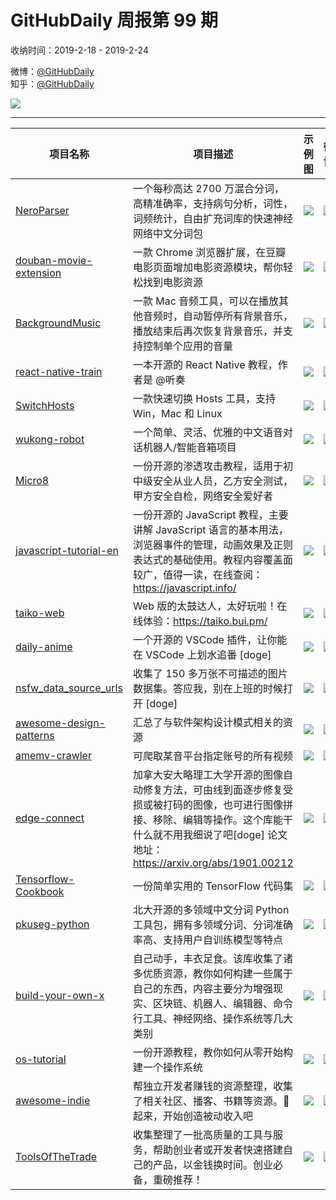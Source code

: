 # GitHubDaily 周报第 99 期

收纳时间：2019-2-18 - 2019-2-24

微博：[@GitHubDaily](https://weibo.com/GitHubDaily)    
知乎：[@GitHubDaily](https://www.zhihu.com/people/githubdaily)

![](https://raw.githubusercontent.com/GitHubDaily/GitHubDaily/master/assets/weixin.png)

---

项目名称 | 项目描述 | 示例图 | 微博
--- | --- | --- | ---
[NeroParser](https://github.com/yaoguangluo/NeroParser) | 一个每秒高达 2700 万混合分词， 高精准确率，支持病句分析，词性，词频统计，自由扩充词库的快速神经网络中文分词包 | ![](http://wx2.sinaimg.cn/large/006fiYtfgy1g0gsk5flspj30u01871jh.jpg) | [![](https://raw.githubusercontent.com/GitHubDaily/GitHubDaily/master/assets/sina_logo.png)](https://weibo.com/5722964389/Hi7Dxwr7V)
[douban-movie-extension](https://github.com/Neulana/douban-movie-extension) | 一款 Chrome 浏览器扩展，在豆瓣电影页面增加电影资源模块，帮你轻松找到电影资源 | ![](http://wx4.sinaimg.cn/large/006fiYtfly1g0g7m6891uj317a0u07g3.jpg) | [![](https://raw.githubusercontent.com/GitHubDaily/GitHubDaily/master/assets/sina_logo.png)](https://weibo.com/5722964389/Hi60UvUqu)
[BackgroundMusic](https://github.com/kyleneideck/BackgroundMusic) | 一款 Mac 音频工具，可以在播放其他音频时，自动暂停所有背景音乐，播放结束后再次恢复背景音乐，并支持控制单个应用的音量 | ![](http://wx2.sinaimg.cn/large/006fiYtfgy1g0dabi3nnqj30ix0j0gqn.jpg) | [![](https://raw.githubusercontent.com/GitHubDaily/GitHubDaily/master/assets/sina_logo.png)](https://weibo.com/5722964389/Hi25mgCCK)
[react-native-train](https://github.com/unbug/react-native-train) | 一本开源的 React Native 教程，作者是 @听奏 | ![](http://wx1.sinaimg.cn/large/006fiYtfgy1g0ejfjxpv4j30u01ihk47.jpg) | [![](https://raw.githubusercontent.com/GitHubDaily/GitHubDaily/master/assets/sina_logo.png)](https://weibo.com/5722964389/Hi0vWpywS)
[SwitchHosts](https://github.com/oldj/SwitchHosts) | 一款快速切换 Hosts 工具，支持 Win，Mac 和 Linux | ![](http://wx1.sinaimg.cn/large/006fiYtfgy1g0flv1kfolj31e00u075v.jpg) | [![](https://raw.githubusercontent.com/GitHubDaily/GitHubDaily/master/assets/sina_logo.png)](https://weibo.com/5722964389/HhWApFnyu)
[wukong-robot](https://github.com/wzpan/wukong-robot) | 一个简单、灵活、优雅的中文语音对话机器人/智能音箱项目 | ![](http://wx4.sinaimg.cn/large/006fiYtfgy1g0eja8rvt3j30u01kt1kx.jpg) | [![](https://raw.githubusercontent.com/GitHubDaily/GitHubDaily/master/assets/sina_logo.png)](https://weibo.com/5722964389/HhSES4lL0)
[Micro8](https://github.com/Micropoor/Micro8) | 一份开源的渗透攻击教程，适用于初中级安全从业人员，乙方安全测试，甲方安全自检，网络安全爱好者 | ![](http://wx2.sinaimg.cn/large/006fiYtfgy1g0ej6caxanj30u03b1u0y.jpg) | [![](https://raw.githubusercontent.com/GitHubDaily/GitHubDaily/master/assets/sina_logo.png)](https://weibo.com/5722964389/HhOJkpaOi)
[javascript-tutorial-en](https://github.com/iliakan/javascript-tutorial-en) | 一份开源的 JavaScript 教程，主要讲解 JavaScript 语言的基本用法，浏览器事件的管理，动画效果及正则表达式的基础使用。教程内容覆盖面较广，值得一读，在线查阅：https://javascript.info/ | ![](http://wx1.sinaimg.cn/large/006fiYtfgy1g0eijxkszmj30u02p97wh.jpg) | [![](https://raw.githubusercontent.com/GitHubDaily/GitHubDaily/master/assets/sina_logo.png)](https://weibo.com/5722964389/HhN9UwwyK)
[taiko-web](https://github.com/bui/taiko-web) | Web 版的太鼓达人，太好玩啦！在线体验：https://taiko.bui.pm/ | ![](http://wx1.sinaimg.cn/large/006fiYtfgy1g0dayr7w4ij31gs0u0u0x.jpg) | [![](https://raw.githubusercontent.com/GitHubDaily/GitHubDaily/master/assets/sina_logo.png)](https://weibo.com/5722964389/HhJemzg1E)
[daily-anime](https://github.com/deepred5/daily-anime) | 一个开源的 VSCode 插件，让你能在 VSCode 上划水追番 [doge] | ![](http://wx4.sinaimg.cn/large/006fiYtfgy1g0e746we6tj30so0mgu0x.jpg) | [![](https://raw.githubusercontent.com/GitHubDaily/GitHubDaily/master/assets/sina_logo.png)](https://weibo.com/5722964389/HhHFLwPce)
[nsfw_data_source_urls](https://github.com/EBazarov/nsfw_data_source_urls) | 收集了 150 多万张不可描述的图片数据集。答应我，别在上班的时候打开 [doge] | ![](http://wx2.sinaimg.cn/large/006fiYtfgy1g0d9tb7zs1j31ao0u0qbs.jpg) | [![](https://raw.githubusercontent.com/GitHubDaily/GitHubDaily/master/assets/sina_logo.png)](https://weibo.com/5722964389/HhFiPdM1p)
[awesome-design-patterns](https://github.com/DovAmir/awesome-design-patterns) | 汇总了与软件架构设计模式相关的资源 | ![](http://wx1.sinaimg.cn/large/006fiYtfgy1g0bxcieohpj30u04lix6p.jpg) | [![](https://raw.githubusercontent.com/GitHubDaily/GitHubDaily/master/assets/sina_logo.png)](https://weibo.com/5722964389/HhyessUnP)
[amemv-crawler](https://github.com/LoadChange/amemv-crawler) | 可爬取某音平台指定账号的所有视频 | ![](http://wx1.sinaimg.cn/large/006fiYtfgy1g0bxnzdvg6j30u03che83.jpg) | [![](https://raw.githubusercontent.com/GitHubDaily/GitHubDaily/master/assets/sina_logo.png)](https://weibo.com/5722964389/HhvSkFkbD)
[edge-connect](https://github.com/knazeri/edge-connect) | 加拿大安大略理工大学开源的图像自动修复方法，可由线到面逐步修复受损或被打码的图像，也可进行图像拼接、移除、编辑等操作。这个库能干什么就不用我细说了吧[doge] 论文地址：https://arxiv.org/abs/1901.00212 | ![](http://wx3.sinaimg.cn/large/006fiYtfgy1g0bk45bofqj318w0nc7pg.jpg) | [![](https://raw.githubusercontent.com/GitHubDaily/GitHubDaily/master/assets/sina_logo.png)](https://weibo.com/5722964389/HhuiVnXVj)
[Tensorflow-Cookbook](https://github.com/taki0112/Tensorflow-Cookbook) | 一份简单实用的 TensorFlow 代码集 | ![](http://wx1.sinaimg.cn/large/006fiYtfgy1g0bxrszmetj30u0and4qv.jpg) | [![](https://raw.githubusercontent.com/GitHubDaily/GitHubDaily/master/assets/sina_logo.png)](https://weibo.com/5722964389/HhpMQdQ0I)
[pkuseg-python](https://github.com/lancopku/PKUSeg-python) | 北大开源的多领域中文分词 Python 工具包，拥有多领域分词、分词准确率高、支持用户自训练模型等特点 | ![](http://wx4.sinaimg.cn/large/006fiYtfgy1g0awdzlj8zj30u02sukjl.jpg) | [![](https://raw.githubusercontent.com/GitHubDaily/GitHubDaily/master/assets/sina_logo.png)](https://weibo.com/5722964389/HhnCTp0Db)
[build-your-own-x](https://github.com/danistefanovic/build-your-own-x) | 自己动手，丰衣足食。该库收集了诸多优质资源，教你如何构建一些属于自己的东西，内容主要分为增强现实、区块链、机器人、编辑器、命令行工具、神经网络、操作系统等几大类别 | ![](http://wx3.sinaimg.cn/large/006fiYtfgy1g0bkoz4q1yj30u018n1ky.jpg) | [![](https://raw.githubusercontent.com/GitHubDaily/GitHubDaily/master/assets/sina_logo.png)](https://weibo.com/5722964389/HhmrR47Ea)
[os-tutorial](https://github.com/cfenollosa/os-tutorial) | 一份开源教程，教你如何从零开始构建一个操作系统 | ![](http://wx2.sinaimg.cn/large/006fiYtfgy1g0aw3up408j30u01re4n4.jpg) | [![](https://raw.githubusercontent.com/GitHubDaily/GitHubDaily/master/assets/sina_logo.png)](https://weibo.com/5722964389/HhkSpDdTt)
[awesome-indie](https://github.com/mezod/awesome-indie) | 帮独立开发者赚钱的资源整理，收集了相关社区、播客、书籍等资源。🐴 起来，开始创造被动收入吧 | ![](http://wx1.sinaimg.cn/large/006fiYtfgy1g099r78g15j30u0955hdw.jpg) | [![](https://raw.githubusercontent.com/GitHubDaily/GitHubDaily/master/assets/sina_logo.png)](https://weibo.com/5722964389/HhfzDr6wh)
[ToolsOfTheTrade](https://github.com/cjbarber/ToolsOfTheTrade) | 收集整理了一批高质量的工具与服务，帮助创业者或开发者快速搭建自己的产品，以金钱换时间。创业必备，重磅推荐！ | ![](http://wx1.sinaimg.cn/large/006fiYtfgy1g05wnqnt0dj30u02v01kx.jpg) | [![](https://raw.githubusercontent.com/GitHubDaily/GitHubDaily/master/assets/sina_logo.png)](https://weibo.com/5722964389/HhbrV8xP9)
